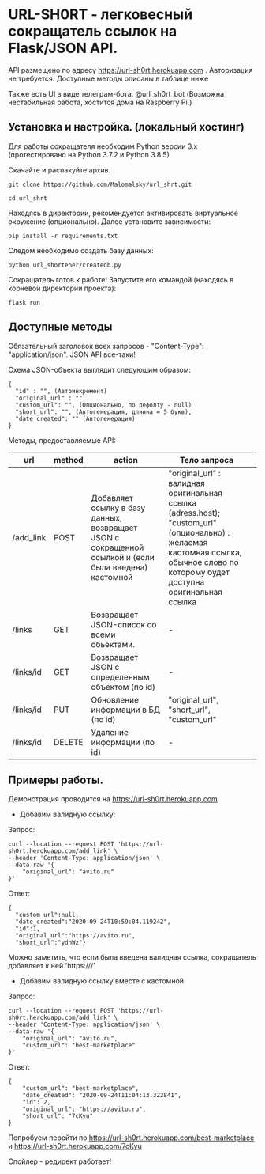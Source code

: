 # URL-SH0RT - легковесный сокращатель ссылок на Flask/JSON API. 

API размещено по адресу https://url-sh0rt.herokuapp.com . Авторизация не требуется. Доступные методы описаны в таблице ниже 

Также есть UI в виде телеграм-бота. @url_sh0rt_bot (Возможна нестабильная работа, хостится дома на Raspberry Pi.)



## Установка и настройка. (локальный хостинг)

Для работы сокращателя необходим Python версии 3.x (протестировано на Python 3.7.2 и Python 3.8.5)

Скачайте и распакуйте архив. 

```
git clone https://github.com/Malomalsky/url_shrt.git

cd url_shrt
```

Находясь в директории, рекомендуется активировать виртуальное окружение (опционально).  Далее установите зависимости: 

```
pip install -r requirements.txt
```

Следом необходимо создать базу данных: 

```
python url_shortener/createdb.py
```

Сокращатель готов к работе! Запустите его командой (находясь в корневой директории проекта): 

```
flask run
```

## Доступные методы 

Обязательный заголовок всех запросов - "Content-Type": "application/json". JSON API все-таки!

Схема JSON-объекта выглядит следующим образом: 
```
{ 
  "id" : "", (Автоинкремент)
  "original_url" : "", 
  "custom_url": "", (Опционально, по дефолту - null)
  "short_url": "", (Автогенерация, длинна = 5 букв),
  "date_created": "" (Автогенерация)
}
```

Методы, предоставляемые API: 

| url         | method | action                                                                                                | Тело запроса                                                                                                                                                                        |   |
|-------------|--------|-------------------------------------------------------------------------------------------------------|-------------------------------------------------------------------------------------------------------------------------------------------------------------------------------------|---|
| /add_link   | POST   | Добавляет ссылку в базу данных, возвращает JSON с сокращенной ссылкой и (если была введена) кастомной | "original_url" : валидная оригинальная ссылка (adress.host);  "custom_url" (опционально) : желаемая кастомная ссылка, обычное слово по которому будет доступна оригинальная ссылка  |   |
| /links      | GET    | Возвращает JSON-список со всеми обьектами.                                                            | -                                                                                                                                                                                   |   |
| /links/id | GET    | Возвращает JSON с определенным объектом (по id)                                                       | -                                                                                                                                                                                   |   |
| /links/id | PUT    | Обновление информации в БД (по id)                                                                    | "original_url", "short_url", "custom_url"                                                                                                                                           |   |
| /links/id | DELETE | Удаление информации (по id)                                                                           | -                                                                                                                                                                                   |   |


## Примеры работы. 

Демонстрация проводится на https://url-sh0rt.herokuapp.com

* Добавим валидную ссылку:

Запрос:

```
curl --location --request POST 'https://url-sh0rt.herokuapp.com/add_link' \
--header 'Content-Type: application/json' \
--data-raw '{
    "original_url": "avito.ru"
}'
```

Ответ: 
```
{
  "custom_url":null,
  "date_created":"2020-09-24T10:59:04.119242",
  "id":1,
  "original_url":"https://avito.ru",
  "short_url":"ydhWz"}
 ```
 
 Можно заметить, что если была введена валидная ссылка, сокращатель добавляет к ней 'https:///'
 
 * Добавим валидную ссылку вместе с кастомной 
 
Запрос:

```
curl --location --request POST 'https://url-sh0rt.herokuapp.com/add_link' \
--header 'Content-Type: application/json' \
--data-raw '{
    "original_url": "avito.ru",
    "custom_url": "best-marketplace"
}'
```

Ответ:

```
{
    "custom_url": "best-marketplace",
    "date_created": "2020-09-24T11:04:13.322841",
    "id": 2,
    "original_url": "https://avito.ru",
    "short_url": "7cKyu"
}
```

Попробуем перейти по https://url-sh0rt.herokuapp.com/best-marketplace и https://url-sh0rt.herokuapp.com/7cKyu

Спойлер - редирект работает! 
 
 
 


